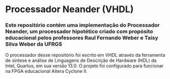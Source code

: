 # Processador Neander (VHDL)

### Este repositório contém uma implementação do Processador Neander, um processador hipotético criado com propósito educacional pelos professores Raul Fernando Weber e Taisy Silva Weber da UFRGS

O processador desse repositório foi escrito em VHDL através da ferramenta de síntese e análise de Linguagens de Descrição de Hardware (HDL) da Intel, Quartus, em sua versão 13.0. O projeto foi configurado para funcionar na FPGA educacional Altera Cyclone II.
